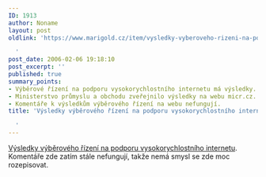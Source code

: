 ```yaml
---
ID: 1913
author: Noname
layout: post
oldlink: 'https://www.marigold.cz/item/vysledky-vyberoveho-rizeni-na-podporu-vysokorychlostniho-internetu

  '
post_date: 2006-02-06 19:18:10
post_excerpt: ''
published: true
summary_points:
- Výběrové řízení na podporu vysokorychlostního internetu má výsledky.
- Ministerstvo průmyslu a obchodu zveřejnilo výsledky na webu micr.cz.
- Komentáře k výsledkům výběrového řízení na webu nefungují.
title: 'Výsledky výběrového řízení na podporu vysokorychlostního internetu

  '
---
```


<p><a href="http://www.micr.cz/scripts/detail.php?id=3101">Výsledky výběrového řízení na podporu vysokorychlostního internetu</a>. Komentáře zde zatím stále nefungují, takže nemá smysl se zde moc rozepisovat.</p>
